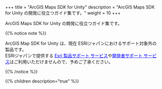 +++
title = "ArcGIS Maps SDK for Unity"
description = "ArcGIS Maps SDK for Unity の開発に役立つガイド集です。"
weight = 10
+++

ArcGIS Maps SDK for Unity の開発に役立つガイド集です。

{{% notice note %}}

ArcGIS Map SDK for Unity は、現在 ESRIジャパンにおけるサポート対象外の製品です。</br>
ESRIジャパンで提供する <a href="https://www.esrij.com/services/maintenance/" style="color:#0000ff;">Esri 製品サポート サービス</a>や<a href="https://www.esrij.com/services/dev-support/" style="color:#0000ff;">開発者サポート サービス</a>はご利用いただけませんので、予めご了承ください。

{{% /notice %}}

{{% children description="true"   %}}